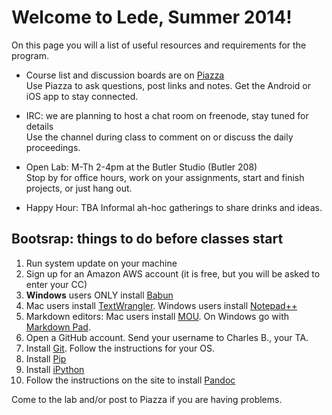 # Welcome to Lede, Summer 2014!

On this page you will a list of useful resources and requirements for the program.

- Course list and discussion boards are on [Piazza](https://piazza.com/class/hvjy9uw3tr9b4)  
Use Piazza to ask questions, post links and notes. Get the Android or iOS app to stay connected.

- IRC: we are planning to host a chat room on freenode, stay tuned for details  
Use the channel during class to comment on or discuss the daily proceedings.

- Open Lab: M-Th 2-4pm at the Butler Studio (Butler 208)  
Stop by for office hours, work on your assignments, start and finish projects, or just hang out.

- Happy Hour: TBA
Informal ah-hoc gatherings to share drinks and ideas.

## Bootsrap: things to do before classes start

1. Run system update on your machine
2. Sign up for an Amazon AWS account (it is free, but you will be asked to enter your CC) 
3. **Windows** users ONLY install [Babun](http://babun.github.io/)
4. Mac users install [TextWrangler](http://www.barebones.com/products/textwrangler/). Windows users install [Notepad++](http://notepad-plus-plus.org/)
5. Markdown editors: Mac users install [MOU](http://mouapp.com/). On Windows go with [Markdown Pad](http://markdownpad.com/).
6. Open a GitHub account. Send your username to Charles B., your TA.
7. Install [Git](http://git-scm.com/book/en/Getting-Started-Installing-Git). Follow the instructions for your OS.
8. Install [Pip](http://pip.readthedocs.org/en/latest/installing.html)
9. Install [iPython](http://ipython.org/ipython-doc/stable/install/install.html)
10. Follow the instructions on the site to install [Pandoc](http://johnmacfarlane.net/pandoc/installing.html)


Come to the lab and/or post to Piazza if you are having problems.
